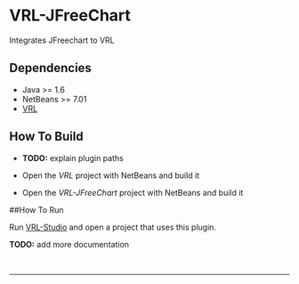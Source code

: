VRL-JFreeChart
==============

Integrates JFreechart to VRL

## Dependencies

- Java >= 1.6 
- NetBeans >= 7.01
- [VRL](https://github.com/miho/VRL)

## How To Build

- **TODO:** explain plugin paths

- Open the *VRL* project with NetBeans and build it
- Open the *VRL-JFreeChart* project with NetBeans and build it

##How To Run

Run [VRL-Studio](https://github.com/miho/VRL-Studio) and open a project that uses this plugin.

**TODO:** add more documentation

<br><hr></hr>